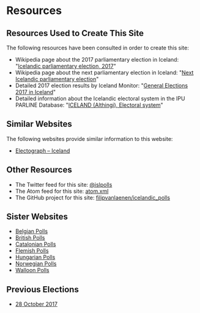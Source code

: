 # Resources

## Resources Used to Create This Site

The following resources have been consulted in order to create this site:

+ Wikipedia page about the 2017 parliamentary election in Iceland: "[Icelandic parliamentary election, 2017](https://en.wikipedia.org/wiki/Icelandic_parliamentary_election,_2017)"
+ Wikipedia page about the next parliamentary election in Iceland: "[Next Icelandic parliamentary election](https://en.wikipedia.org/wiki/Next_Icelandic_parliamentary_election)"
+ Detailed 2017 election results by Iceland Monitor: "[General Elections 2017 in Iceland](http://icelandmonitor.mbl.is/elections2017/)"
+ Detailed information about the Icelandic electoral system in the IPU PARLINE Database: "[ICELAND (Althingi), Electoral system](http://www.ipu.org/parline-e/reports/2143_B.htm)"

## Similar Websites

The following websites provide similar information to this website:

+ [Electograph – Iceland](http://www.electograph.com/search/label/Iceland)

## Other Resources

+ The Twitter feed for this site: [@islpolls](https://twitter.com/islpolls)
+ The Atom feed for this site: [atom.xml](https://filipvanlaenen.github.io/icelandic_polls/atom.xml)
+ The GitHub project for this site: [filipvanlaenen/icelandic_polls](https://github.com/filipvanlaenen/icelandic_polls)

## Sister Websites

+ [Belgian Polls](https://filipvanlaenen.github.io/belgian_polls/)
+ [British Polls](https://filipvanlaenen.github.io/british_polls/)
+ [Catalonian Polls](https://filipvanlaenen.github.io/catalonian_polls/)
+ [Flemish Polls](https://filipvanlaenen.github.io/flemish_polls/)
+ [Hungarian Polls](https://filipvanlaenen.github.io/hungarian_polls/)
+ [Norwegian Polls](https://filipvanlaenen.github.io/norwegian_polls/)
+ [Walloon Polls](https://filipvanlaenen.github.io/walloon_polls/)

## Previous Elections

+ [28 October 2017](20171028/index.html)
